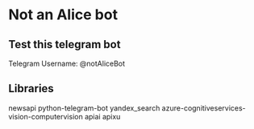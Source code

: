 # Not an Alice bot

## Test this telegram bot

Telegram Username: @notAliceBot

## Libraries

newsapi
python-telegram-bot
yandex_search
azure-cognitiveservices-vision-computervision
apiai
apixu
